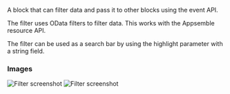 A block that can filter data and pass it to other blocks using the event API.

The filter uses OData filters to filter data. This works with the Appsemble resource API.

The filter can be used as a search bar by using the highlight parameter with a string field.

### Images

![Filter screenshot](https://gitlab.com/appsemble/appsemble/-/raw/0.24.11/config/assets/filter.png)
![Filter screenshot](https://gitlab.com/appsemble/appsemble/-/raw/0.24.11/config/assets/filter-search-bar.png)
